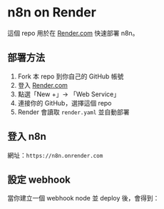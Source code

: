 # n8n on Render

這個 repo 用於在 [Render.com](https://render.com) 快速部署 n8n。

## 部署方法

1. Fork 本 repo 到你自己的 GitHub 帳號
2. 登入 [Render.com](https://dashboard.render.com/)
3. 點選「New +」→ 「Web Service」
4. 連接你的 GitHub，選擇這個 repo
5. Render 會讀取 `render.yaml` 並自動部署

## 登入 n8n

網址：`https://n8n.onrender.com`  

## 設定 webhook

當你建立一個 webhook node 並 deploy 後，會得到：
